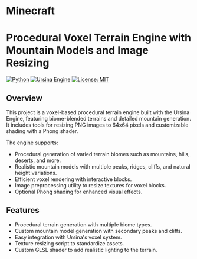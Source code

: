 # Minecraft
# Procedural Voxel Terrain Engine with Mountain Models and Image Resizing

[![Python](https://img.shields.io/badge/python-3.8%2B-blue)](https://www.python.org/)
[![Ursina Engine](https://img.shields.io/badge/Ursina-Engine-green)](https://www.ursinaengine.org/)
[![License: MIT](https://img.shields.io/badge/license-MIT-green.svg)](LICENSE)

## Overview

This project is a voxel-based procedural terrain engine built with the Ursina Engine, featuring biome-blended terrains and detailed mountain generation. It includes tools for resizing PNG images to 64x64 pixels and customizable shading with a Phong shader.

The engine supports:

- Procedural generation of varied terrain biomes such as mountains, hills, deserts, and more.
- Realistic mountain models with multiple peaks, ridges, cliffs, and natural height variations.
- Efficient voxel rendering with interactive blocks.
- Image preprocessing utility to resize textures for voxel blocks.
- Optional Phong shading for enhanced visual effects.

## Features

- Procedural terrain generation with multiple biome types.
- Custom mountain model generation with secondary peaks and cliffs.
- Easy integration with Ursina's voxel system.
- Texture resizing script to standardize assets.
- Custom GLSL shader to add realistic lighting to the terrain.
